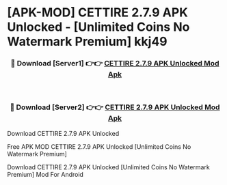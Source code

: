 # [APK-MOD] CETTIRE 2.7.9 APK Unlocked - [Unlimited Coins No Watermark Premium] kkj49



<div align="center">
<h3>🔴 Download [Server1] 👉👉 <a href="https://momento.my/?title=CETTIRE_2.7.9_APK_Unlocked">CETTIRE 2.7.9 APK Unlocked Mod Apk</a></h3><br>

<h3>🔴 Download [Server2] 👉👉 <a href="https://momento.my/?title=CETTIRE_2.7.9_APK_Unlocked">CETTIRE 2.7.9 APK Unlocked Mod Apk</a></h3>
</div>



Download CETTIRE 2.7.9 APK Unlocked 

Free APK MOD CETTIRE 2.7.9 APK Unlocked [Unlimited Coins No Watermark Premium]

Download CETTIRE 2.7.9 APK Unlocked [Unlimited Coins No Watermark Premium] Mod For Android

